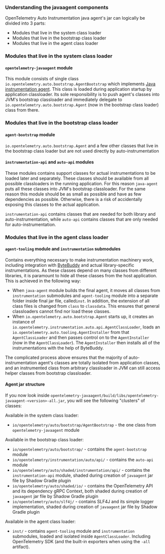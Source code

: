 ### Understanding the javaagent components

OpenTelemetry Auto Instrumentation java agent's jar can logically be divided
into 3 parts:

* Modules that live in the system class loader
* Modules that live in the bootstrap class loader
* Modules that live in the agent class loader

### Modules that live in the system class loader

#### `opentelemetry-javaagent` module

This module consists of single class
`io.opentelemetry.auto.bootstrap.AgentBootstrap` which implements [Java
instrumentation
agent](https://docs.oracle.com/javase/7/docs/api/java/lang/instrument/package-summary.html).
This class is loaded during application startup by application classloader.
Its sole responsibility is to push agent's classes into JVM's bootstrap
classloader and immediately delegate to
`io.opentelemetry.auto.bootstrap.Agent` (now in the bootstrap class loader)
class from there.

### Modules that live in the bootstrap class loader

#### `agent-bootstrap` module

`io.opentelemetry.auto.bootstrap.Agent` and a few other classes that live in the bootstrap class
loader but are not used directly by auto-instrumentation

#### `instrumentation-api` and `auto-api` modules

These modules contains support classes for actual instrumentations to be loaded
later and separately. These classes should be available from all possible
classloaders in the running application. For this reason `java-agent` puts
all these classes into JVM's bootstrap classloader. For the same reason this
module should be as small as possible and have as few dependencies as
possible. Otherwise, there is a risk of accidentally exposing this classes to
the actual application.

`instrumentation-api` contains classes that are needed for both library and auto-instrumentation,
while `auto-api` contains classes that are only needed for auto-instrumentation.

### Modules that live in the agent class loader

#### `agent-tooling` module and `instrumentation` submodules

Contains everything necessary to make instrumentation machinery work,
including integration with [ByteBuddy](https://bytebuddy.net/) and actual
library-specific instrumentations. As these classes depend on many classes
from different libraries, it is paramount to hide all these classes from the
host application. This is achieved in the following way:

- When `java-agent` module builds the final agent, it moves all classes from
`instrumentation` submodules and `agent-tooling` module into a separate
folder inside final jar file, called`inst`.
In addition, the extension of all class files is changed from `class` to `classdata`.
This ensures that general classloaders cannot find nor load these classes.
- When `io.opentelemetry.auto.bootstrap.Agent` starts up, it creates an
instance of `io.opentelemetry.instrumentation.auto.api.AgentClassLoader`, loads an
`io.opentelemetry.auto.tooling.AgentInstaller` from that `AgentClassLoader`
and then passes control on to the `AgentInstaller` (now in the
`AgentClassLoader`). The `AgentInstaller` then installs all of the
instrumentations with the help of ByteBuddy.

The complicated process above ensures that the majority of
auto-instrumentation agent's classes are totally isolated from application
classes, and an instrumented class from arbitrary classloader in JVM can
still access helper classes from bootstrap classloader.

#### Agent jar structure

If you now look inside
`opentelemetry-javaagent/build/libs/opentelemetry-javaagent-<version>-all.jar`, you will see the
following "clusters" of classes:

Available in the system class loader:

- `io/opentelemetry/auto/bootstrap/AgentBootstrap` - the one class from `opentelemetry-javaagent`
module

Available in the bootstrap class loader:

- `io/opentelemetry/auto/bootstrap/` - contains the `agent-bootstrap` module
- `io/opentelemetry/instrumentation/auto/api/` - contains the `auto-api` module
- `io/opentelemetry/auto/shaded/instrumentation/api/` - contains the `instrumentation-api` module,
 shaded during creation of `javaagent` jar file by Shadow Gradle plugin
- `io/opentelemetry/auto/shaded/io/` - contains the OpenTelemetry API and its dependency gRPC
Context, both shaded during creation of `javaagent` jar file by Shadow Gradle plugin
- `io/opentelemetry/auto/slf4j/` - contains SLF4J and its simple logger implementation, shaded
during creation of `javaagent` jar file by Shadow Gradle plugin

Available in the agent class loader:
- `inst/` - contains `agent-tooling` module and `instrumentation` submodules, loaded and isolated
inside `AgentClassLoader`. Including OpenTelemetry SDK (and the built-in exporters when using the
`-all` artifact).
